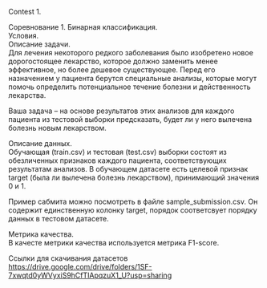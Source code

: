 Contest 1.  


Соревнование 1. Бинарная классификация.  
Условия.  
Описание задачи.  
Для лечения некоторого редкого заболевания было изобретено новое дорогостоящее лекарство, которое должно заменить менее эффективное, но более дешевое существующее. Перед его назначением у пациента берутся специальные анализы, которые могут помочь определить потенциальное течение болезни и действенность лекарства.   

Ваша задача – на основе результатов этих анализов для каждого пациента из тестовой выборки предсказать, будет ли у него вылечена болезнь новым лекарством.   

Описание данных.  
Обучающая (train.csv) и тестовая (test.csv) выборки состоят из обезличенных признаков каждого пациента, соответствующих результатам анализов. В обучающем датасете есть целевой признак target (была ли вылечена болезнь лекарством), принимающий значения 0 и 1.   

Пример сабмита можно посмотреть в файле sample_submission.csv. Он содержит единственную колонку target, порядок соответсвует порядку данных в тестовом датасете.   

Метрика качества.  
В качесте метрики качества используется метрика F1-score.   

Ссылки для скачивания датасетов https://drive.google.com/drive/folders/1SF-7xwqtd0yWVyxiS9hCfTIApqzuX1_U?usp=sharing
